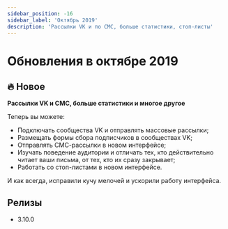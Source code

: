 ```yaml
---
sidebar_position: -16
sidebar_label: 'Октябрь 2019'
description: 'Рассылки VK и по СМС, больше статистики, стоп-листы'
---
```


# Обновления в октябре 2019

## 🔥 Новое

**Рассылки VK и СМС, больше статистики и многое другое**

Теперь вы можете:

- Подключать сообщества VK и отправлять массовые рассылки;
- Размещать формы сбора подписчиков в сообществах VK;
- Отправлять СМС-рассылки в новом интерфейсе;
- Изучать поведение аудитории и отличать тех, кто действительно читает ваши письма, от тех, кто их сразу закрывает;
- Работать со стоп-листами в новом интерфейсе.

И как всегда, исправили кучу мелочей и ускорили работу интерфейса.

## Релизы

- 3.10.0
